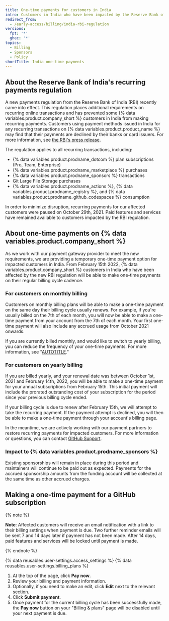```yaml
---
title: One-time payments for customers in India
intro: Customers in India who have been impacted by the Reserve Bank of India's recurring payment regulation can now make one-time payments for their GitHub subscriptions and services.
redirect_from:
  - /early-access/billing/india-rbi-regulation
versions:
  fpt: '*'
  ghec: '*'
topics:
  - Billing
  - Sponsors
  - Policy
shortTitle: India one-time payments
---
```



## About the Reserve Bank of India's recurring payments regulation

A new payments regulation from the Reserve Bank of India (RBI) recently came into effect. This regulation places additional requirements on recurring online transactions and has prevented some {% data variables.product.company_short %} customers in India from making recurring payments. Customers using payment methods issued in India for any recurring transactions on {% data variables.product.product_name %} may find that their payments are declined by their banks or card issuers. For more information, see [the RBI's press release](https://www.rbi.org.in/Scripts/BS_PressReleaseDisplay.aspx?prid=51353).

The regulation applies to all recurring transactions, including:
- {% data variables.product.prodname_dotcom %} plan subscriptions (Pro, Team, Enterprise)
- {% data variables.product.prodname_marketplace %} purchases
- {% data variables.product.prodname_sponsors %} transactions
- Git Large File Storage purchases
- {% data variables.product.prodname_actions %}, {% data variables.product.prodname_registry %}, and {% data variables.product.prodname_github_codespaces %} consumption

In order to minimize disruption, recurring payments for our affected customers were paused on October 29th, 2021. Paid features and services have remained available to customers impacted by the RBI regulation.

## About one-time payments on {% data variables.product.company_short %}

As we work with our payment gateway provider to meet the new requirements, we are providing a temporary one-time payment option for impacted customers in India. From February 15th 2022, {% data variables.product.company_short %} customers in India who have been affected by the new RBI regulation will be able to make one-time payments on their regular billing cycle cadence.

### For customers on monthly billing

Customers on monthly billing plans will be able to make a one-time payment on the same day their billing cycle usually renews. For example, if you're usually billed on the 7th of each month, you will now be able to make a one-time payment from your account from the 7th of each month. Your first one-time payment will also include any accrued usage from October 2021 onwards.

If you are currently billed monthly, and would like to switch to yearly billing, you can reduce the frequency of your one-time payments. For more information, see "[AUTOTITLE](/billing/managing-your-github-billing-settings/changing-the-duration-of-your-billing-cycle)."

### For customers on yearly billing

If you are billed yearly, and your renewal date was between October 1st, 2021 and February 14th, 2022, you will be able to make a one-time payment for your annual subscriptions from February 15th. This initial payment will include the prorated outstanding cost of your subscription for the period since your previous billing cycle ended.

If your billing cycle is due to renew after February 15th, we will attempt to take the recurring payment. If the payment attempt is declined, you will then be able to make a one-time payment through your account's billing page.

In the meantime, we are actively working with our payment partners to restore recurring payments for impacted customers. For more information or questions, you can contact [GitHub Support](https://support.github.com/contact).

### Impact to {% data variables.product.prodname_sponsors %}

Existing sponsorships will remain in place during this period and maintainers will continue to be paid out as expected. Payments for the accrued sponsorship amounts from the funding account will be collected at the same time as other accrued charges.

## Making a one-time payment for a GitHub subscription

{% note %}

**Note**: Affected customers will receive an email notification with a link to their billing settings when payment is due. Two further reminder emails will be sent 7 and 14 days later if payment has not been made. After 14 days, paid features and services will be locked until payment is made.

{% endnote %}

{% data reusables.user-settings.access_settings %}
{% data reusables.user-settings.billing_plans %}
1. At the top of the page, click **Pay now**.
1. Review your billing and payment information.
1. Optionally, if you need to make an edit, click **Edit** next to the relevant section.
1. Click **Submit payment**.
1. Once payment for the current billing cycle has been successfully made, the **Pay now** button on your "Billing & plans" page will be disabled until your next payment is due.